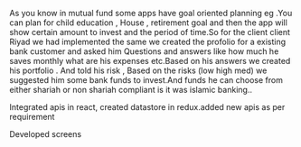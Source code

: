 As you know in mutual fund some apps have goal oriented planning eg .You can plan for child education , House , retirement goal and then the app will show certain amount to invest and the period of time.So for the client client Riyad we had implemented the same we created the profolio for a existing bank customer and asked him Questions and answers like how much he saves monthly what are his expenses etc.Based on his answers we created his portfolio . And told his risk , Based on the risks (low high med) we suggested him some bank funds to invest.And funds he can choose from either shariah or non shariah compliant is it was islamic banking..

Integrated apis in react, created datastore in redux.added new apis as per requirement

Developed screens